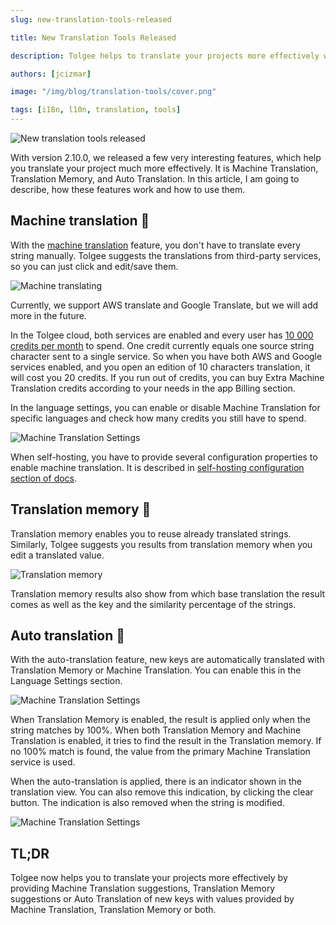 ```yaml
---
slug: new-translation-tools-released

title: New Translation Tools Released

description: Tolgee helps to translate your projects more effectively with Machine Translation suggestions, Translation Memory suggestions or Auto Translation of new keys.

authors: [jcizmar]

image: "/img/blog/translation-tools/cover.png"

tags: [i18n, l10n, translation, tools]
---
```


![New translation tools released](/img/blog/translation-tools/cover.png)

With version 2.10.0, we released a few very interesting features, which help you translate your project much more
effectively. It is Machine Translation, Translation Memory, and Auto Translation. In this article, I am going to
describe, how these features work and how to use them.

<!--truncate-->

## Machine translation 🤖

With the [machine translation](/features/translation-assistance) feature, you don't have to translate every string manually. Tolgee suggests the
translations from third-party services, so you can just click and edit/save them.

![Machine translating](/img/blog/translation-tools/machine-translating.png)

Currently, we support AWS translate and Google Translate, but we will add more in the future.

In the Tolgee cloud, both services are enabled and every user has [10 000 credits per month](https://tolgee.io/pricing) to spend. One credit
currently equals one source string character sent to a single service. So when you have both AWS and Google services
enabled, and you open an edition of 10 characters translation, it will cost you 20 credits. If you run out of
credits, you can buy Extra Machine Translation credits according to your needs in the app Billing section.

In the language settings, you can enable or disable Machine Translation for specific languages and check how many
credits you still have to spend.

![Machine Translation Settings](/img/blog/translation-tools/mt-settings.png)

When self-hosting, you have to provide several configuration properties to enable machine translation. It is described
in
[self-hosting configuration section of docs](/docs/platform/self_hosting/configuration#machine-translation).

## Translation memory 🧠

Translation memory enables you to reuse already translated strings. Similarly, Tolgee suggests you results from
translation memory when you edit a translated value.

![Translation memory](/img/blog/translation-tools/tm.png)

Translation memory results also show from which base translation the result comes as well as the key and the similarity
percentage of the strings.

## Auto translation 🎈

With the auto-translation feature, new keys are automatically translated with Translation Memory or Machine Translation.
You can enable this in the Language Settings section.

![Machine Translation Settings](/img/blog/translation-tools/auto-translation.png)

When Translation Memory is enabled, the result is applied only when the string matches by 100%. When both Translation
Memory and Machine Translation is enabled, it tries to find the result in the Translation memory. If no 100% match is
found, the value from the primary Machine Translation service is used.

When the auto-translation is applied, there is an indicator shown in the translation view. You can also remove this
indication, by clicking the clear button. The indication is also removed when the string is modified.

![Machine Translation Settings](/img/blog/translation-tools/mt-indicator.png)

## TL;DR

Tolgee now helps you to translate your projects more effectively by providing Machine Translation suggestions,
Translation Memory suggestions or Auto Translation of new keys with values provided by Machine Translation, Translation
Memory or both.
